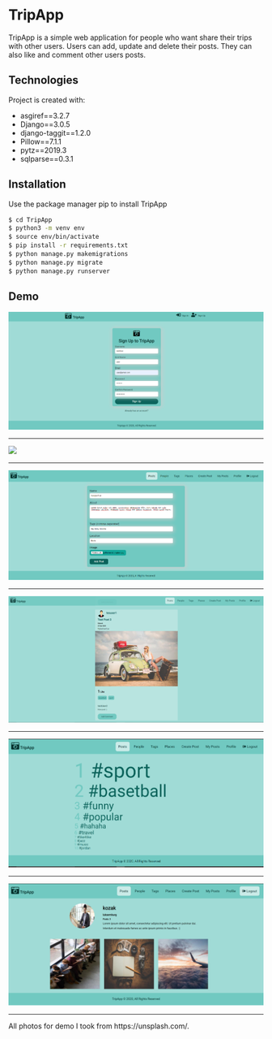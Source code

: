 # TripApp

TripApp is a simple web application for people who want share their trips with other users.
Users can add, update and delete their posts. 
They can also like and comment other users posts.

## Technologies

Project is created with:

* asgiref==3.2.7
* Django==3.0.5
* django-taggit==1.2.0
* Pillow==7.1.1
* pytz==2019.3
* sqlparse==0.3.1



## Installation

Use the package manager pip to install TripApp
```bash
$ cd TripApp
$ python3 -m venv env
$ source env/bin/activate
$ pip install -r requirements.txt
$ python manage.py makemigrations
$ python manage.py migrate
$ python manage.py runserver
```

## Demo
<img src="./demo_img/tripapp1.PNG"/>
<hr>
<img src="./demo_img/tripaap2.PNG"/>
<hr>
<img src="./demo_img/tripapp3.PNG"/>
<hr>
<img src="./demo_img/tripapp4.PNG"/>
<hr>
<img src="./demo_img/tripapp5.PNG"/>
<hr>
<img src="./demo_img/tripapp6.PNG"/>
<hr>
All photos for demo I took from https://unsplash.com/.

